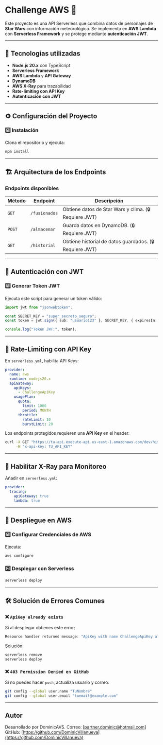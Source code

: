 # Challenge AWS 🚀  
Este proyecto es una API Serverless que combina datos de personajes de **Star Wars** con información meteorológica. Se implementa en **AWS Lambda** con **Serverless Framework** y se protege mediante **autenticación JWT**.  

---

## 📌 **Tecnologías utilizadas**
- **Node.js 20.x** con TypeScript  
- **Serverless Framework**  
- **AWS Lambda** y **API Gateway**  
- **DynamoDB**  
- **AWS X-Ray** para trazabilidad  
- **Rate-limiting con API Key**  
- **Autenticación con JWT**  

---

## ⚙️ **Configuración del Proyecto**
### **1️⃣ Instalación**
Clona el repositorio y ejecuta:
```sh
npm install
```

---

## 🏗 **Arquitectura de los Endpoints**
### **Endpoints disponibles**
| Método | Endpoint      | Descripción |
|--------|-------------|-------------|
| `GET`  | `/fusionados` | Obtiene datos de Star Wars y clima. (🔒 Requiere JWT) |
| `POST` | `/almacenar` | Guarda datos en DynamoDB. (🔒 Requiere JWT) |
| `GET`  | `/historial` | Obtiene historial de datos guardados. (🔒 Requiere JWT) |

---

## 🔐 **Autenticación con JWT**
### **1️⃣ Generar Token JWT**
Ejecuta este script para generar un token válido:
```ts
import jwt from "jsonwebtoken";

const SECRET_KEY = "super_secreto_seguro";
const token = jwt.sign({ sub: "usuario123" }, SECRET_KEY, { expiresIn: "1h" });

console.log("Token JWT:", token);
```

---

## 🔑 **Rate-Limiting con API Key**
En `serverless.yml`, habilita API Keys:
```yaml
provider:
  name: aws
  runtime: nodejs20.x
  apiGateway:
    apiKeys:
      - ChallengeApiKey
    usagePlan:
      quota:
        limit: 1000
        period: MONTH
      throttle:
        rateLimit: 10
        burstLimit: 20
```

Los endpoints protegidos requieren una **API Key** en el header:
```sh
curl -X GET "https://tu-api.execute-api.us-east-1.amazonaws.com/dev/historial" \
     -H "x-api-key: TU_API_KEY"
```

---

## 📡 **Habilitar X-Ray para Monitoreo**
Añadir en `serverless.yml`:
```yaml
provider:
  tracing:
    apiGateway: true
    lambda: true
```

---

## 🚀 **Despliegue en AWS**
### **1️⃣ Configurar Credenciales de AWS**
Ejecuta:
```sh
aws configure
```

### **2️⃣ Desplegar con Serverless**
```sh
serverless deploy
```

---

## 🛠 **Solución de Errores Comunes**
### ❌ `ApiKey already exists`
Si al desplegar obtienes este error:
```sh
Resource handler returned message: "ApiKey with name ChallengeApiKey already exists"
```
Solución:
```sh
serverless remove
serverless deploy
```

### ❌ `403 Permission Denied en GitHub`
Si no puedes hacer `push`, actualiza usuario y correo:
```sh
git config --global user.name "TuNombre"
git config --global user.email "tuemail@example.com"
```

---
## Autor

Desarrollado por DominicAVS.
Correo: [partner.dominic@hotmail.com]
GitHub: [https://github.com/DominicVillanueva](https://github.com/DominicVillanueva)
